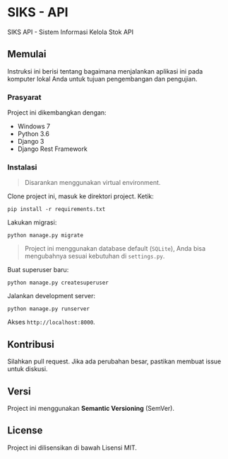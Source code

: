 # SIKS - API

SIKS API - Sistem Informasi Kelola Stok API

## Memulai

Instruksi ini berisi tentang bagaimana menjalankan aplikasi ini 
pada komputer lokal Anda untuk tujuan pengembangan dan pengujian.

### Prasyarat

Project ini dikembangkan dengan:

- Windows 7
- Python 3.6
- Django 3
- Django Rest Framework

### Instalasi
> Disarankan menggunakan virtual environment.

Clone project ini, masuk ke direktori project. Ketik:

```
pip install -r requirements.txt
```

Lakukan migrasi:

```
python manage.py migrate
```

> Project ini menggunakan database default (`SQLite`),
> Anda bisa mengubahnya sesuai kebutuhan di `settings.py`.

Buat superuser baru:

```
python manage.py createsuperuser
```

Jalankan development server:

```
python manage.py runserver
```

Akses `http://localhost:8000`.

## Kontribusi

Silahkan pull request. Jika ada perubahan besar, pastikan membuat issue 
untuk diskusi.

## Versi

Project ini menggunakan **Semantic Versioning** (SemVer).

## License

Project ini dilisensikan di bawah Lisensi MIT.
